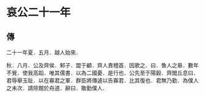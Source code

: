# 哀公二十一年
## 傳

二十一年夏．五月．越人始來．

秋．八月．公及齊侯．邾子．盟于顧．齊人責稽首．因歌之．曰．魯人之皋．數年不覺．使我高蹈．唯其儒書．以為二國憂．是行也．公先至于陽穀．齊閭丘息曰．君辱舉玉趾．以在寡君之軍．群臣將傳遽以告寡君．比其復也．君無乃勤．為僕人之未次．請除館於舟道．辭曰．敢勤僕人．

